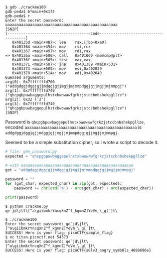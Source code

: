 ```console
$ gdb ./crackme100
gdb-peda$ b*main+0x1f4
gdb-peda$ r
Enter the secret password: aaaaaaaaaaaaaaaaaaaaaaaaaaaaaaaaaaaaaaaaaaaaaaaaaa
[SNIP]
[-------------------------------------code-------------------------------------]
   0x40135d <main+487>:	lea    rax,[rbp-0xa0]
   0x401364 <main+494>:	mov    rsi,rcx
   0x401367 <main+497>:	mov    rdi,rax
=> 0x40136a <main+500>:	call   0x401060 <memcmp@plt>
   0x40136f <main+505>:	test   eax,eax
   0x401371 <main+507>:	jne    0x401389 <main+531>
   0x401373 <main+509>:	mov    esi,0x402029
   0x401378 <main+514>:	mov    edi,0x402040
Guessed arguments:
arg[0]: 0x7fffffffd700 ("addgdggjdggjgjjmdggjgjjmgjjmjmmpdggjgjjmgjjmjmmpgj")
arg[1]: 0x7fffffffd740 ("qhcpgbpuwbaggepulhstxbwowawfgrkzjstccbnbshekpgllze")
arg[2]: 0x32 ('2')
arg[3]: 0x7fffffffd740 ("qhcpgbpuwbaggepulhstxbwowawfgrkzjstccbnbshekpgllze")
[SNIP]
```

Password is `qhcpgbpuwbaggepulhstxbwowawfgrkzjstccbnbshekpgllze`, encoded `aaaaaaaaaaaaaaaaaaaaaaaaaaaaaaaaaaaaaaaaaaaaaaaaaa` is `addgdggjdggjgjjmdggjgjjmgjjmjmmpdggjgjjmgjjmjmmpgj`.

Seemed to be a simple substitution cipher, so I wrote a script to decode it.

```python
# file: gen_password.py
expected = "qhcpgbpuwbaggepulhstxbwowawfgrkzjstccbnbshekpgllze"

# with aaaaaaaaaaaaaaaaaaaaaaaaaaaaaaaaaaaaaaaaaaaaaaaaaa
got = "addgdggjdggjgjjmdggjgjjmgjjmjmmpdggjgjjmgjjmjmmpgj"

password = ""
for (got_char, expected_char) in zip(got, expected):
    password += chr(ord('a') - ord(got_char) + ord(expected_char))

print(password)
```

```console
$ python crackme.py 
qe`jd\jlt\[^a\giibmkrYncqXnZ^f_kgmnZ]YeVm_\_g[`]t\
```

```console
$ ./crackme100 
Enter the secret password: qe`jd\jlt\[^a\giibmkrYncqXnZ^f_kgmnZ]YeVm_\_g[`]t\
SUCCESS! Here is your flag: picoCTF{sample_flag}
$ nc titan.picoctf.net 54373
Enter the secret password: qe`jd\jlt\[^a\giibmkrYncqXnZ^f_kgmnZ]YeVm_\_g[`]t\
SUCCESS! Here is your flag: picoCTF{s0lv3_angry_symb0ls_4699696e}
```